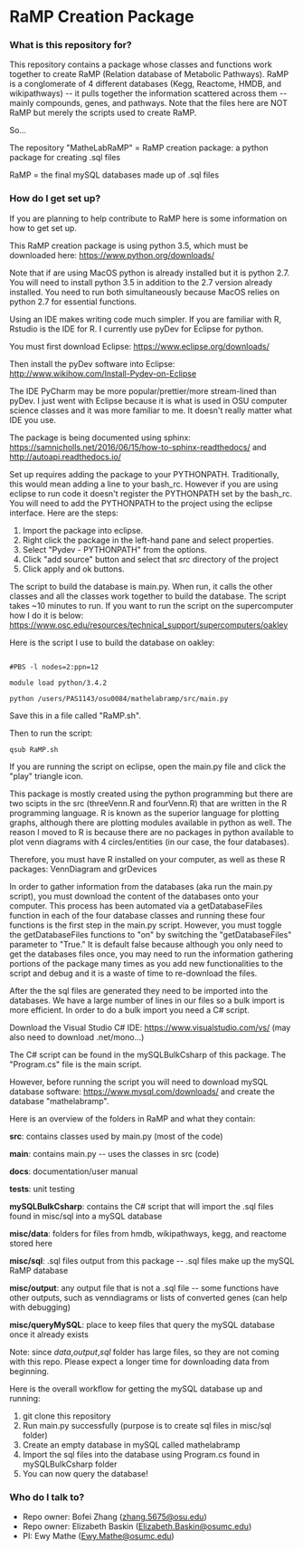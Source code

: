 # RaMP Creation Package #


### What is this repository for? ###

This repository contains a package whose classes and functions work together to create RaMP (Relation database of Metabolic Pathways). RaMP is a conglomerate of 4 different databases (Kegg, Reactome, HMDB, and wikipathways) -- it pulls together the information scattered across them -- mainly compounds, genes, and pathways. Note that the files here are NOT RaMP but merely the scripts used to create RaMP. 

So...

The repository "MatheLabRaMP" = RaMP creation package: a python package for creating .sql files 

RaMP = the final mySQL databases made up of .sql files 

### How do I get set up? ###

If you are planning to help contribute to RaMP here is some information on how to get set up.

This RaMP creation package is using python 3.5, which must be downloaded here: https://www.python.org/downloads/

Note that if are using MacOS python is already installed but it is python 2.7. You will need to install python 3.5 in addition to the 2.7 version already installed. You need to run both simultaneously because MacOS relies on python 2.7 for essential functions.

Using an IDE makes writing code much simpler. If you are familiar with R, Rstudio is the IDE for R. I currently use pyDev for Eclipse for python.  

You must first download Eclipse: https://www.eclipse.org/downloads/

Then install the pyDev software into Eclipse: http://www.wikihow.com/Install-Pydev-on-Eclipse

The IDE PyCharm may be more popular/prettier/more stream-lined than pyDev. I just went with Eclipse because it is what is used in OSU computer science classes and it was more familiar to me. It doesn't really matter what IDE you use. 

The package is being documented using sphinx: https://samnicholls.net/2016/06/15/how-to-sphinx-readthedocs/ and http://autoapi.readthedocs.io/

Set up requires adding the package to your PYTHONPATH. Traditionally, this would mean adding a line to your bash_rc. However if you are using eclipse to run code it doesn't register the PYTHONPATH set by the bash_rc. You will need to add the PYTHONPATH to the project using the eclipse interface. Here are the steps:

1. Import the package into eclipse.
2. Right click the package in the left-hand pane and select properties.
3. Select "Pydev - PYTHONPATH" from the options.
4. Click "add source" button and select that *src* directory of the project
5. Click apply and ok buttons.

The script to build the database is main.py. When run, it calls the other classes and all the classes work together to build the database. The script takes ~10 minutes to run. If you want to run the script on the supercomputer how I do it is below: https://www.osc.edu/resources/technical_support/supercomputers/oakley

Here is the script I use to build the database on oakley:

```#PBS -l walltime=3:00:00

#PBS -l nodes=2:ppn=12

module load python/3.4.2

python /users/PAS1143/osu0084/mathelabramp/src/main.py
```

Save this in a file called "RaMP.sh".

Then to run the script:

```qsub RaMP.sh```

If you are running the script on eclipse, open the main.py file and click the "play" triangle icon. 

This package is mostly created using the python programming but there are two scipts in the src (threeVenn.R and fourVenn.R) that are written in the R programming language. R is known as the superior language for plotting graphs, although there are plotting modules available in python as well. The reason I moved to R is because there are no packages in python available to plot venn diagrams with 4 circles/entities (in our case, the four databases). 

Therefore, you must have R installed on your computer, as well as these R packages: VennDiagram and grDevices

In order to gather information from the databases (aka run the main.py script), you must download the content of the databases onto your computer. This process has been automated via a getDatabaseFiles function in each of the four database classes and running these four functions is the first step in the main.py script. However, you must toggle the getDatabaseFiles functions to "on" by switching the "getDatabaseFiles" parameter to "True." It is default false because although you only need to get the databases files once, you may need to run the information gathering portions of the package many times as you add new functionalities to the script and debug and it is a waste of time to re-download the files. 

After the the sql files are generated they need to be imported into the databases. We have a large number of lines in our files so a bulk import is more efficient. In order to do a bulk import you need a C# script.

Download the Visual Studio C# IDE: https://www.visualstudio.com/vs/
(may also need to download .net/mono...)

The C# script can be found in the mySQLBulkCsharp of this package. The "Program.cs" file is the main script. 

However, before running the script you will need to download mySQL database software: https://www.mysql.com/downloads/ and create the database "mathelabramp". 

Here is an overview of the folders in RaMP and what they contain:

**src**: contains classes used by main.py (most of the code)

**main**: contains main.py -- uses the classes in src (code)

**docs**: documentation/user manual

**tests**: unit testing

**mySQLBulkCsharp**: contains the C# script that will import the .sql files found in misc/sql into a mySQL database

**misc/data**: folders for files from hmdb, wikipathways, kegg, and reactome stored here

**misc/sql**: .sql files output from this package -- .sql files make up the mySQL RaMP database

**misc/output**: any output file that is not a .sql file -- some functions have other outputs, such as venndiagrams
or lists of converted genes (can help with debugging)

**misc/queryMySQL**: place to keep files that query the mySQL database once it already exists 

Note: since *data*,*output*,*sql* folder has large files, so they are not coming with this repo. Please expect a longer time for downloading data from beginning.

Here is the overall workflow for getting the mySQL database up and running:

1. git clone this repository
2. Run main.py successfully (purpose is to create sql files in misc/sql folder)
3. Create an empty database in mySQL called mathelabramp 
4. Import the sql files into the database using Program.cs found in mySQLBulkCsharp folder
5. You can now query the database!



### Who do I talk to? ###
* Repo owner: Bofei Zhang (zhang.5675@osu.edu)
* Repo owner: Elizabeth Baskin (Elizabeth.Baskin@osumc.edu)
* PI: Ewy Mathe (Ewy.Mathe@osumc.edu)
